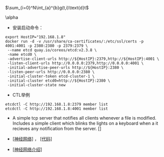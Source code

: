

$\sum_{i=0}^N\int_{a}^{b}g(t,i)\text{d}t$

\alpha

- 安装启动命令：
```shell
export HostIP="192.168.1.8"
docker run -d -v /usr/share/ca-certificates/:/etc/ssl/certs -p 4001:4001 -p 2380:2380 -p 2379:2379 \
 --name etcd quay.io/coreos/etcd:v2.3.8 \
 -name etcd0 \
 -advertise-client-urls http://${HostIP}:2379,http://${HostIP}:4001 \
 -listen-client-urls http://0.0.0.0:2379,http://0.0.0.0:4001 \
 -initial-advertise-peer-urls http://${HostIP}:2380 \
 -listen-peer-urls http://0.0.0.0:2380 \
 -initial-cluster-token etcd-cluster-1 \
 -initial-cluster etcd0=http://${HostIP}:2380 \
 -initial-cluster-state new
 ```
- CTL举例
```shell
etcdctl -C http://192.168.1.8:2379 member list
etcdctl -C http://192.168.1.8:4001 member list
```

- A simple tcp server that notifies all clients whenever a file is modified. Includes a simple client which blinks the lights on a keyboard when a it recieves any notification from the server.
[[]](https://github.com/lelandbatey/watchserver)

- [[神经网络]](http://beust.com/weblog/2016/05/27/neural-network-in-kotlin/) ， [[代码]](https://github.com/cbeust/nnk)
- [[神经网络介绍]](https://www.zhihu.com/question/19833708)